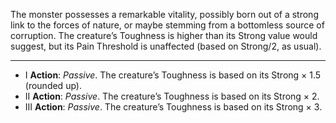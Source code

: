 The monster possesses a remarkable vitality, possibly born out of a strong link to the forces of nature, or maybe stemming from a bottomless source of corruption. The creature’s Toughness is higher than its Strong value would suggest, but its Pain Threshold is unaffected (based on Strong/2, as usual).

---
- I **Action**: *Passive*. The creature’s Toughness is based on its Strong × 1.5 (rounded up).
- II **Action**: *Passive*. The creature’s Toughness is based on its Strong × 2. 
- III **Action**: *Passive*. The creature’s Toughness is based on its Strong × 3.